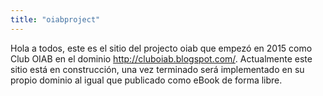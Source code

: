 ```yaml
---
title: "oiabproject"
---
```


Hola a todos, este es el sitio del projecto oiab que empezó en 2015 como Club OIAB en el dominio http://cluboiab.blogspot.com/. 
Actualmente este sitio está en construcción, una vez terminado será implementado en su propio dominio al igual que publicado como eBook de forma libre.
